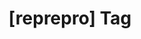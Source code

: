 ---
article_id: 0
description: List of articles under [reprepro] tag.
image: http://huntingbears.com.ve/static/img/site/mstile-310x310.png
layout: tag
slug: reprepro
title: '[reprepro] Tag'
---